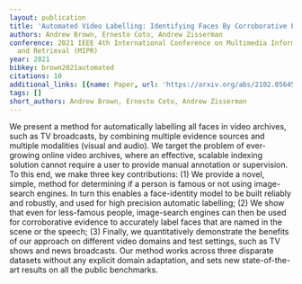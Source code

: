 ```yaml
---
layout: publication
title: 'Automated Video Labelling: Identifying Faces By Corroborative Evidence'
authors: Andrew Brown, Ernesto Coto, Andrew Zisserman
conference: 2021 IEEE 4th International Conference on Multimedia Information Processing
  and Retrieval (MIPR)
year: 2021
bibkey: brown2021automated
citations: 10
additional_links: [{name: Paper, url: 'https://arxiv.org/abs/2102.05645'}]
tags: []
short_authors: Andrew Brown, Ernesto Coto, Andrew Zisserman
---
```

We present a method for automatically labelling all faces in video archives,
such as TV broadcasts, by combining multiple evidence sources and multiple
modalities (visual and audio). We target the problem of ever-growing online
video archives, where an effective, scalable indexing solution cannot require a
user to provide manual annotation or supervision. To this end, we make three
key contributions: (1) We provide a novel, simple, method for determining if a
person is famous or not using image-search engines. In turn this enables a
face-identity model to be built reliably and robustly, and used for high
precision automatic labelling; (2) We show that even for less-famous people,
image-search engines can then be used for corroborative evidence to accurately
label faces that are named in the scene or the speech; (3) Finally, we
quantitatively demonstrate the benefits of our approach on different video
domains and test settings, such as TV shows and news broadcasts. Our method
works across three disparate datasets without any explicit domain adaptation,
and sets new state-of-the-art results on all the public benchmarks.